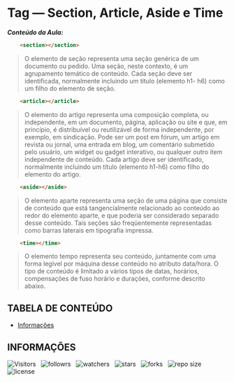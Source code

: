 <!-- TITLE -->
# Tag — Section, Article, Aside e Time

***Conteúdo da Aula:***

```html
    <section></section>
```

> O elemento de seção representa uma seção genérica de um documento ou pedido. Uma seção, neste contexto, é um agrupamento temático de conteúdo. Cada seção deve ser identificada, normalmente incluindo um título (elemento h1- h6) como um filho do elemento de seção.

```html
    <article></article>
```

> O elemento do artigo representa uma composição completa, ou independente, em um documento, página, aplicação ou site e que, em princípio, é distribuível ou reutilizável de forma independente, por exemplo, em sindicação. Pode ser um post em fórum, um artigo em revista ou jornal, uma entrada em blog, um comentário submetido pelo usuário, um widget ou gadget interativo, ou qualquer outro item independente de conteúdo. Cada artigo deve ser identificado, normalmente incluindo um título (elemento h1-h6) como filho do elemento do artigo.

```html
    <aside></aside>
```

> O elemento aparte representa uma seção de uma página que consiste de conteúdo que está tangencialmente relacionado ao conteúdo ao redor do elemento aparte, e que poderia ser considerado separado desse conteúdo. Tais seções são freqüentemente representadas como barras laterais em tipografia impressa.

```html
    <time></time>
```

> O elemento tempo representa seu conteúdo, juntamente com uma forma legível por máquina desse conteúdo no atributo data/hora. O tipo de conteúdo é limitado a vários tipos de datas, horários, compensações de fuso horário e durações, conforme descrito abaixo.

<!-- TABLE OF CONTENTS -->
## TABELA DE CONTEÚDO

<!-- * [Vista por cima](#vista-por-cima) -->
<!--  * [Foto da tela](#foto-da-tela) -->
<!--  * [Links](#links) -->
<!-- * [Meu processo](#meu-processo) -->
<!--  * [Contruido com](#construido-com) -->
<!--  * [O que aprendi](#o-que-aprendi) -->
<!--  * [Desenvolvimento contínuo](#desenvolvimento-contínuo) -->
<!--  * [Recusos úteis](#recursos-úteis) -->
<!-- * [Autor](#autor) -->
<!-- * [Agradecimentos](#agradecimentos) -->
* [Informações](#informações)

<!-- OVERVIEW -->
<!-- ## VISTA POR CIMA -->

<!-- SCREENSHOT -->
<!-- ### FOTO DA TELA -->

<!-- LINKS -->
<!-- ### LINKS -->

<!-- MY PROCESS -->
<!-- ## MEU PROCESSO -->

<!-- BUILT WITH -->
<!-- ### CONSTRUIDO COM -->

<!-- WHAT I LEARNED -->
<!-- ### O QUE APRENDI -->

<!-- CONTINUED DEVELOPMENT -->
<!-- ### DESENVOLVIMENTO CONTÍNUO -->

<!-- USEFUL RESOURCES -->
<!-- ### RECURSOS ÚTEIS -->

<!-- AUTHOR -->
<!-- ## AUTOR -->

<!-- ACKNOWLEDGMENTS -->
<!-- ## AGRADECIMENTOS -->

<!-- INFORMATION -->
## INFORMAÇÕES

![Visitors](https://api.visitorbadge.io/api/visitors?path=Devsgeeknerd%2Ftag-sec-art-asi-tim&label=Visitantes&labelColor=%23f9e64f&countColor=%23008000&style=plastic "Total de Visitas")
&nbsp;
![followrs](https://img.shields.io/github/followers/Devsgeeknerd?style=plastic&label=SEGUIDORES&labelColor=f9e64f "Total de Seguidores")
&nbsp;
![watchers](https://img.shields.io/github/watchers/Devsgeeknerd/tag-sec-art-asi-tim?style=plastic&label=OBSERVADORES&labelColor=f9e64f "Total de Observadores")
&nbsp;
![stars](https://img.shields.io/github/stars/Devsgeeknerd/tag-sec-art-asi-tim?style=plastic&label=ESTRELAS&labelColor=f9e64f "Total de Estrelas Recebidas")
&nbsp;
![forks](https://img.shields.io/github/forks/Devsgeeknerd/tag-sec-art-asi-tim?style=plastic&label=BIFURCAÇÕES&labelColor=f9e64f "Total de Bifurcações")
&nbsp;
![repo size](https://img.shields.io/github/repo-size/Devsgeeknerd/tag-sec-art-asi-tim?style=plastic&label=TAMANHO&labelColor=f9e64f "Tamanho do Repositório")
&nbsp;
![license](https://img.shields.io/github/license/Devsgeeknerd/tag-sec-art-asi-tim?style=plastic&label=LICENÇA&labelColor=f9e64f "Licença do Repositório")
